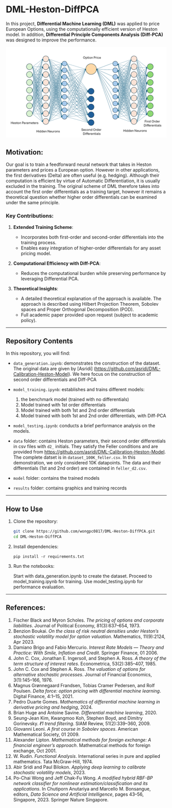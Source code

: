 # DML-Heston-DiffPCA
 
In this project, **Differential Machine Learning (DML)** was applied to price European Options, using the computationally efficient version of Heston model. In addition, **Differential Principle Components Analysis (Diff-PCA)** was designed to improve the performance.

<center>
<img src="second_order_differential.png">
</center>

## Motivation:
<p>
Our goal is to train a feedforward neural network that takes in Heston parameters and prices a European option. However in other applications, the first derivatives (Delta) are often useful (e.g. hedging). Although their computation is efficient by virtue of Automatic Differentiation, it is usually excluded in the training. The original scheme of DML therefore takes into account the first order differentials as a training target, however it remains a theoretical question whether higher order differentials can be examined under the same principle. 
</p>

### Key Contributions:
1. **Extended Training Scheme**:  
   - Incorporates both first-order and second-order differentials into the training process.
   - Enables easy integration of higher-order differentials for any asset pricing model.

2. **Computational Efficiency with Diff-PCA**:  
   - Reduces the computational burden while preserving performance by leveraging Differential PCA.

3. **Theoretical Insights**:  
   - A detailed theoretical explanation of the approach is available. The approach is described using Hilbert Projection Theorem, Sobolev spaces and Proper Orthogonal Decomposition (POD).  
   - Full academic paper provided upon request (subject to academic policy).

---
## Repository Contents

In this repository, you will find:
- `data_generation.ipynb`: demonstrates the construction of the dataset. The original data are given by [Asridi] (https://github.com/asridi/DML-Calibration-Heston-Model). We here focus on the construction of second order differentials and Diff-PCA
- `model_training.ipynb`: establishes and trains different models:
    1.  the benchmark model (trained with no differentials)
    2.  Model trained with 1st order differentials
    3.  Model trained with both 1st and 2nd order differentials
    4.  Model trained with both 1st and 2nd order differentials, with Diff-PCA
    
- `model_testing.ipynb`: conducts a brief performance analysis on the models.

- `data` folder: contains Heston parameters, their second order differentials in csv files with `d2_` initials. They satisfy the Feller conditions and are provided from https://github.com/asridi/DML-Calibration-Heston-Model. The complete datset is in `dataset_100K_feller.csv`. In this demonstration, we only considered 10K datapoints. The data and their differentials (1st and 2nd order) are contained in `feller_d2.csv`.

- `model` folder: contains the trained models
- `results` folder: contains graphics and training records



---

## How to Use

1. Clone the repository:
   ```bash
   git clone https://github.com/wongpc0817/DML-Heston-DiffPCA.git
   cd DML-Heston-DiffPCA

2. Install dependencies: 
    ```
    pip install -r requirements.txt
    ```

3. Run the notebooks:

    Start with data_generation.ipynb to create the dataset.
    Proceed to model_training.ipynb for training.
    Use model_testing.ipynb for performance evaluation.



---
## References:
1. Fischer Black and Myron Scholes. *The pricing of options and corporate liabilities*. Journal of Political Economy, 81(3):637–654, 1973.
2. Benzion Boukai. *On the class of risk neutral densities under Heston’s stochastic volatility model for option valuation*. Mathematics, 11(9):2124, Apr 2023.
3. Damiano Brigo and Fabio Mercurio. *Interest Rate Models — Theory and Practice: With Smile, Inflation and Credit*. Springer Finance, 01 2006.
4. John C. Cox, Jonathan E. Ingersoll, and Stephen A. Ross. *A theory of the term structure of interest rates*. Econometrica, 53(2):385–407, 1985.
5. John C. Cox and Stephen A. Ross. *The valuation of options for alternative stochastic processes*. Journal of Financial Economics, 3(1):145–166, 1976.
6. Magnus Grønnegaard Frandsen, Tobias Cramer Pedersen, and Rolf Poulsen. *Delta force: option pricing with differential machine learning*. Digital Finance, 4:1–15, 2021.
7. Pedro Duarte Gomes. *Mathematics of differential machine learning in derivative pricing and hedging*, 2024.
8. Brian Huge and Antoine Savine. *Differential machine learning*, 2020.
9. Seung-Jean Kim, Kwangmoo Koh, Stephen Boyd, and Dimitry Gorinevsky. *ℓ1 trend filtering*. SIAM Review, 51(2):339–360, 2009.
10. Giovanni Leoni. *A first course in Sobolev spaces*. American Mathematical Society, 01 2009.
11. Alexander Lipton. *Mathematical methods for foreign exchange: A financial engineer’s approach*. Mathematical methods for foreign exchange, Oct 2001.
12. W. Rudin. *Functional Analysis*. International series in pure and applied mathematics. Tata McGraw-Hill, 1974.
13. Abir Sridi and Paul Bilokon. *Applying deep learning to calibrate stochastic volatility models*, 2023.
14. Po-Chai Wong and Jeff Chak-Fu Wong. *A modified hybrid RBF-BP network classifier for nonlinear estimation/classification and its applications*. In Chutiporn Anutariya and Marcello M. Bonsangue, editors, *Data Science and Artificial Intelligence*, pages 43–56, Singapore, 2023. Springer Nature Singapore.


